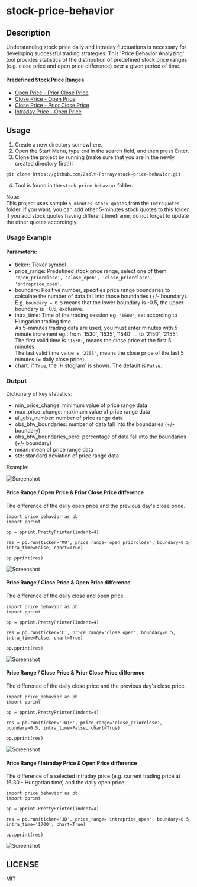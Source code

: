 # stock-price-behavior

## Description
Understanding stock price daily and intraday fluctuations is necessary for developing successful trading strategies. This 'Price Behavior Analyzing' tool provides statistics of the distribution of predefined stock price ranges (e.g. close price and open price difference) over a given period of time.

#### Predefined Stock Price Ranges

- [Open Price - Prior Close Price](#price-range-/-open-price-&-prior-close-price-difference)
- [Close Price - Open Price](#price-range-/-close-price-&-open-price-difference)
- [Close Price - Prior Close Price](#price-range-/-close-price-&-prior-close-price-difference)
- [Intraday Price - Open Price](#price-range-/-intraday-price-&-open-price-difference)

## Usage
1.  Create a new directory somewhere.
2.  Open the Start Menu, type `cmd` in the search field, and then press Enter.
3.  Clone the project by running (make sure that you are in the newly created directory first!):
```
git clone https://github.com/Zsolt-Forray/stock-price-behavior.git
```
4.  Tool is found in the `stock-price-behavior` folder.

Note:   
This project uses sample `5-minutes stock quotes` from the `IntraQuotes` folder. If you want, you can add other 5-minutes stock quotes to this folder. If you add stock quotes having different timeframe, do not forget to update the other quotes accordingly.

### Usage Example

#### Parameters:
+   ticker: Ticker symbol
+   price_range: Predefined stock price range, select one of them: `'open_priorclose', 'close_open', 'close_priorclose', 'intraprice_open'`.
+   boundary: Positive number, specifies price range boundaries to calculate the number of data fall into those boundaries (+/- boundary). E.g. `boundary = 0.5` means that the lower boundary is -0.5, the upper boundary is +0.5, exclusive.
+   intra_time: Time of the trading session eg. `'1600'`, set according to Hungarian trading time.   
As 5-minutes trading data are used, you must enter minutes with 5 minute increment eg.: from '1530', '1535', '1540' ... to '2150', '2155'.   
The first valid time is `'1530'`, means the close price of the first 5 minutes.   
The last valid time value is `'2155'`, means the close price of the last 5 minutes (= daily close price).
+   chart: If `True`, the 'Histogram' is shown. The default is `False`.

### Output
Dictionary of key statistics:

+   min_price_change: minimum value of price range data
+   max_price_change: maximum value of price range data
+   all_obs_number: number of price range data
+   obs_btw_boundaries: number of data fall into the boundaries (+/- boundary)
+   obs_btw_boundaries_perc: percentage of data fall into the boundaries (+/- boundary)
+   mean: mean of price range data
+   std: standard deviation of price range data

Example:

![Screenshot](/png/dictionary_out.png)

#### Price Range / Open Price & Prior Close Price difference
The difference of the daily open price and the previous day's close price.

```
import price_behavior as pb
import pprint

pp = pprint.PrettyPrinter(indent=4)

res = pb.run(ticker='MU', price_range='open_priorclose', boundary=0.5, intra_time=False, chart=True)

pp.pprint(res)
```

![Screenshot](/png/open_priorclose_chart_out.png)

#### Price Range / Close Price & Open Price difference
The difference of the daily close and open price.

```
import price_behavior as pb
import pprint

pp = pprint.PrettyPrinter(indent=4)

res = pb.run(ticker='C', price_range='close_open', boundary=0.5, intra_time=False, chart=True)

pp.pprint(res)
```

![Screenshot](/png/close_open_chart_out.png)

#### Price Range / Close Price & Prior Close Price difference
The difference of the daily close price and the previous day's close price.

```
import price_behavior as pb
import pprint

pp = pprint.PrettyPrinter(indent=4)

res = pb.run(ticker='TWTR', price_range='close_priorclose', boundary=0.5, intra_time=False, chart=True)

pp.pprint(res)
```

![Screenshot](/png/close_priorclose_chart_out.png)

#### Price Range / Intraday Price & Open Price difference
The difference of a selected intraday price (e.g. current trading price at 16:30 - Hungarian time) and the daily open price.

```
import price_behavior as pb
import pprint

pp = pprint.PrettyPrinter(indent=4)

res = pb.run(ticker='JD', price_range='intraprice_open', boundary=0.5, intra_time='1700', chart=True)

pp.pprint(res)
```

![Screenshot](/png/intra_open_chart_out.png)

## LICENSE
MIT
